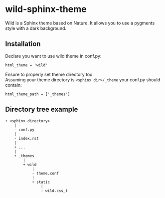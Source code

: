 wild-sphinx-theme
=================

Wild is a Sphinx theme based on Nature. It allows you to use a pygments style with a dark background.

Installation
------------

Declare you want to use wild theme in conf.py:

    html_theme = 'wild'

Ensure to properly set theme directory too.  
Assuming your theme directory is `<sphinx dir>/_theme` your conf.py should contain:

    html_theme_path = ['_themes']
    
Directory tree example
------------------------

    + <sphinx directory>
        |
        - conf.py
        |
        - index.rst
        |
        + ...
        |
        + _themes
            |
            + wild
                |
                - theme.conf
                |
                + static
                    |
                    - wild.css_t
                
